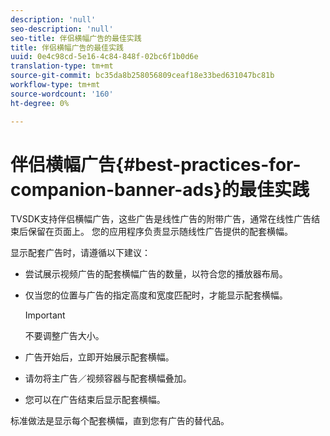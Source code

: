 ```yaml
---
description: 'null'
seo-description: 'null'
seo-title: 伴侣横幅广告的最佳实践
title: 伴侣横幅广告的最佳实践
uuid: 0e4c98cd-5e16-4c84-848f-02bc6f1b0d6e
translation-type: tm+mt
source-git-commit: bc35da8b258056809ceaf18e33bed631047bc81b
workflow-type: tm+mt
source-wordcount: '160'
ht-degree: 0%

---
```



# 伴侣横幅广告{#best-practices-for-companion-banner-ads}的最佳实践

TVSDK支持伴侣横幅广告，这些广告是线性广告的附带广告，通常在线性广告结束后保留在页面上。 您的应用程序负责显示随线性广告提供的配套横幅。

显示配套广告时，请遵循以下建议：

* 尝试展示视频广告的配套横幅广告的数量，以符合您的播放器布局。
* 仅当您的位置与广告的指定高度和宽度匹配时，才能显示配套横幅。

   >[!IMPORTANT]
   >
   >不要调整广告大小。

* 广告开始后，立即开始展示配套横幅。
* 请勿将主广告／视频容器与配套横幅叠加。
* 您可以在广告结束后显示配套横幅。

标准做法是显示每个配套横幅，直到您有广告的替代品。